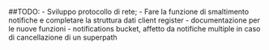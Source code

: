 ##TODO:
    - Sviluppo protocollo di rete;
    - Fare la funzione di smaltimento notifiche e completare la struttura dati client register
    - documentazione per le nuove funzioni
    - notifications bucket, affetto da notifiche multiple in caso di cancellazione di un superpath